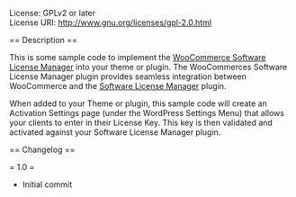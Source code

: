 License: GPLv2 or later  
License URI: http://www.gnu.org/licenses/gpl-2.0.html

== Description ==

This is some sample code to implement the [WooCommerce Software License Manager](https://github.com/maddisondesigns/woocommerce-software-license-manager) into your theme or plugin. The WooCommerces Software License Manager plugin provides seamless integration between WooCommerce and the [Software License Manager](https://wordpress.org/plugins/software-license-manager/) plugin.

When added to your Theme or plugin, this sample code will create an Activation Settings page (under the WordPress Settings Menu) that allows your clients to enter in their License Key. This key is then validated and activated against your Software License Manager plugin.

== Changelog ==

= 1.0 =
- Initial commit
